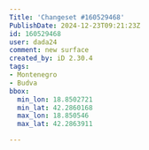 ```yaml
---
Title: 'Changeset #160529468'
PublishDate: 2024-12-23T09:21:23Z
id: 160529468
user: dada24
comment: new surface
created_by: iD 2.30.4
tags:
- Montenegro
- Budva
bbox:
  min_lon: 18.8502721
  min_lat: 42.2860168
  max_lon: 18.850546
  max_lat: 42.2863911

---
```


